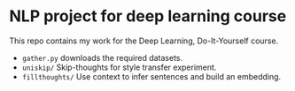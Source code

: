 # NLP project for deep learning course

This repo contains my work for the Deep Learning, Do-It-Yourself course.
* `gather.py` downloads the required datasets.
* `uniskip/` Skip-thoughts for style transfer experiment.
* `fillthoughts/` Use context to infer sentences and build an embedding. 

